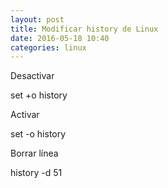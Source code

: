 ```yaml
---
layout: post
title: Modificar history de Linux
date: 2016-05-18 10:40
categories: linux
---
```

Desactivar

set +o history

Activar

set -o history

Borrar línea

history -d 51
